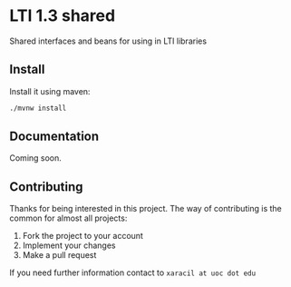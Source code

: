 # LTI 1.3 shared

Shared interfaces and beans for using in LTI libraries

## Install

Install it using maven:

```bash
./mvnw install
```

## Documentation

Coming soon.

## Contributing

Thanks for being interested in this project. The way of contributing is the common for almost all projects:

1. Fork the project to your account
2. Implement your changes
3. Make a pull request

If you need further information contact to `xaracil at uoc dot edu`
